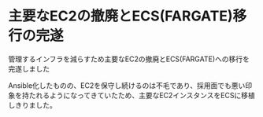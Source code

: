 # 主要なEC2の撤廃とECS(FARGATE)移行の完遂

管理するインフラを減らすため主要なEC2の撤廃とECS(FARGATE)への移行を完遂しました

Ansible化したものの、EC2を保守し続けるのは不毛であり、採用面でも悪い印象を持たれるようになってきていたため、主要なEC2インスタンスをECSに移植しきりました。